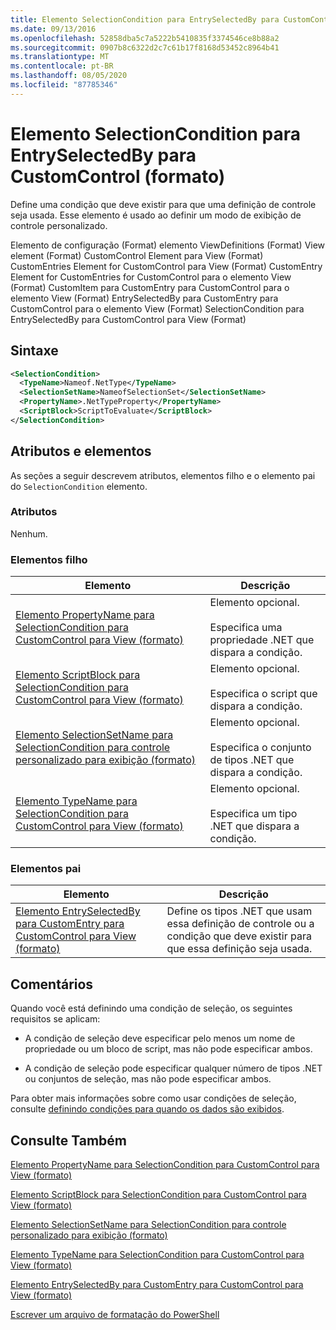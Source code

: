 ```yaml
---
title: Elemento SelectionCondition para EntrySelectedBy para CustomControl (Format) | Microsoft Docs
ms.date: 09/13/2016
ms.openlocfilehash: 52858dba5c7a5222b5410835f3374546ce8b88a2
ms.sourcegitcommit: 0907b8c6322d2c7c61b17f8168d53452c8964b41
ms.translationtype: MT
ms.contentlocale: pt-BR
ms.lasthandoff: 08/05/2020
ms.locfileid: "87785346"
---
```

# <a name="selectioncondition-element-for-entryselectedby-for-customcontrol-format"></a>Elemento SelectionCondition para EntrySelectedBy para CustomControl (formato)

Define uma condição que deve existir para que uma definição de controle seja usada. Esse elemento é usado ao definir um modo de exibição de controle personalizado.

Elemento de configuração (Format) elemento ViewDefinitions (Format) View element (Format) CustomControl Element para View (Format) CustomEntries Element for CustomControl para View (Format) CustomEntry Element for CustomEntries for CustomControl para o elemento View (Format) CustomItem para CustomEntry para CustomControl para o elemento View (Format) EntrySelectedBy para CustomEntry para CustomControl para o elemento View (Format) SelectionCondition para EntrySelectedBy para CustomControl para View (Format)

## <a name="syntax"></a>Sintaxe

```xml
<SelectionCondition>
  <TypeName>Nameof.NetType</TypeName>
  <SelectionSetName>NameofSelectionSet</SelectionSetName>
  <PropertyName>.NetTypeProperty</PropertyName>
  <ScriptBlock>ScriptToEvaluate</ScriptBlock>
</SelectionCondition>
```

## <a name="attributes-and-elements"></a>Atributos e elementos

As seções a seguir descrevem atributos, elementos filho e o elemento pai do `SelectionCondition` elemento.

### <a name="attributes"></a>Atributos

Nenhum.

### <a name="child-elements"></a>Elementos filho

|Elemento|Descrição|
|-------------|-----------------|
|[Elemento PropertyName para SelectionCondition para CustomControl para View (formato)](./propertyname-element-for-selectioncondition-for-customcontrol-for-view-format.md)|Elemento opcional.<br /><br /> Especifica uma propriedade .NET que dispara a condição.|
|[Elemento ScriptBlock para SelectionCondition para CustomControl para View (formato)](./scriptblock-element-for-selectioncondition-for-customcontrol-for-view-format.md)|Elemento opcional.<br /><br /> Especifica o script que dispara a condição.|
|[Elemento SelectionSetName para SelectionCondition para controle personalizado para exibição (formato)](./selectionsetname-element-for-selectioncondition-for-customcontrol-for-view-format.md)|Elemento opcional.<br /><br /> Especifica o conjunto de tipos .NET que dispara a condição.|
|[Elemento TypeName para SelectionCondition para CustomControl para View (formato)](./typename-element-for-selectioncondition-for-customcontrol-for-view-format.md)|Elemento opcional.<br /><br /> Especifica um tipo .NET que dispara a condição.|

### <a name="parent-elements"></a>Elementos pai

|Elemento|Descrição|
|-------------|-----------------|
|[Elemento EntrySelectedBy para CustomEntry para CustomControl para View (formato)](./entryselectedby-element-for-customentry-for-customcontrol-for-view-format.md)|Define os tipos .NET que usam essa definição de controle ou a condição que deve existir para que essa definição seja usada.|

## <a name="remarks"></a>Comentários

Quando você está definindo uma condição de seleção, os seguintes requisitos se aplicam:

- A condição de seleção deve especificar pelo menos um nome de propriedade ou um bloco de script, mas não pode especificar ambos.

- A condição de seleção pode especificar qualquer número de tipos .NET ou conjuntos de seleção, mas não pode especificar ambos.

Para obter mais informações sobre como usar condições de seleção, consulte [definindo condições para quando os dados são exibidos](./defining-conditions-for-displaying-data.md).

## <a name="see-also"></a>Consulte Também

[Elemento PropertyName para SelectionCondition para CustomControl para View (formato)](./propertyname-element-for-selectioncondition-for-customcontrol-for-view-format.md)

[Elemento ScriptBlock para SelectionCondition para CustomControl para View (formato)](./scriptblock-element-for-selectioncondition-for-customcontrol-for-view-format.md)

[Elemento SelectionSetName para SelectionCondition para controle personalizado para exibição (formato)](./selectionsetname-element-for-selectioncondition-for-customcontrol-for-view-format.md)

[Elemento TypeName para SelectionCondition para CustomControl para View (formato)](./typename-element-for-selectioncondition-for-customcontrol-for-view-format.md)

[Elemento EntrySelectedBy para CustomEntry para CustomControl para View (formato)](./entryselectedby-element-for-customentry-for-customcontrol-for-view-format.md)

[Escrever um arquivo de formatação do PowerShell](./writing-a-powershell-formatting-file.md)
